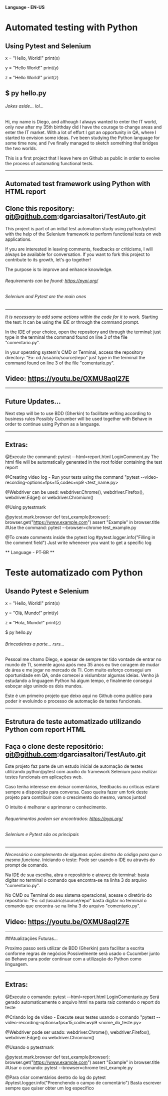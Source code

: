 **Language - EN-US**

# Automated testing with Python
## Using Pytest and Selenium

x = "Hello, World!"
print(x)

y = "Hello World!"
print(y)

z = "Hello World!"
print(z)

## $ py hello.py

###### Jokes aside... lol...

Hi, my name is Diego, and although I always wanted to enter the IT world, only now after my 35th birthday did I have the courage to change areas and enter the IT market.
With a lot of effort I got an opportunity in QA, where I started to envision some ideas. I've been studying the Python language for some time now, and I've finally managed to sketch something that bridges the two worlds.

This is a first project that I leave here on Github as public in order to evolve the process of automating functional tests.

-------------------------------------------------- -------------------------------------------------- -----------------

## Automated test framework using Python with HTML report

## Clone this repository: git@github.com:dgarciasaltori/TestAuto.git

This project is part of an initial test automation study using python/pytest with the help of the Selenium framework to perform functional tests on web applications.

If you are interested in leaving comments, feedbacks or criticisms, I will always be available for conversation.
If you want to fork this project to contribute to its growth, let's go together!

The purpose is to improve and enhance knowledge.

###### Requirements can be found: https://pypi.org/

###### Selenium and Pytest are the main ones

-------------------------------------------------- -------------------------------------------------- -----------------

*It is necessary to add some actions within the code for it to work.*
Starting the test:
It can be using the IDE or through the command prompt.

In the IDE of your choice, open the repository and through the terminal: just type in the terminal the command found on line 3 of the file "comentario.py".

In your operating system's CMD or Terminal, access the repository directory:
"Ex: cd /usuário/source/repo" just type in the terminal the command found on line 3 of the file "comentario.py".

## Video: https://youtu.be/OXMU8aqI27E

-------------------------------------------------- -------------------------------------------------- -----------------

## Future Updates...

Next step will be to use BDD (Gherkin) to facilitate writing according to business rules
Possibly Cucumber will be used together with Behave in order to continue using Python as a language.

-------------------------------------------------- -------------------------------------------------- -----------------
## Extras:

@Execute the command: pytest --html=report.html LoginComment.py
The html file will be automatically generated in the root folder containing the test report

@Creating video log -
Run your tests using the command "pytest --video-recording-options=fps=15,codec=vp9 <test_name.py>

@Webdriver can be used: webdriver.Chrome(), webdriver.Firefox(), webdriver.Edge() or webdriver.Chromium()

@Using pytestmark

@pytest.mark.browser
def test_example(browser):
     browser.get("https://www.example.com")
     assert "Example" in browser.title
#Use the command: pytest --browser=chrome test_example.py

@To create comments inside the pytest log
#pytest.logger.info("Filling in the comment field")
Just write whenever you want to get a specific log

** Language - PT-BR **

# Teste automatizado com Python
## Usando Pytest e Selenium

x = "Hello, World!"
print(x)

y = "Olá, Mundo!"
print(y)

z = "Hola, Mundo!"
print(z)

$ py hello.py

###### Brincadeiras a parte... rsrs...

Pessoal me chamo Diego, e apesar de sempre ter tido vontade de entrar no mundo de TI, somente agora após meu 35 anos eu tive coragem de mudar de área e me jogar no mercado de TI.
Com muito esforço consegui um oportunidade em QA, onde comecei a vislumbrar algumas ideias. Venho já estudando a linguagem Python há algum tempo, e finalmente consegui esboçar algo unindo os dois mundos.

Este é um primeiro projeto que deixo aqui no Github como publico para poder ir evoluindo o processo de automação de testes funcionais.

---------------------------------------------------------------------------------------------------------------------

## Estrutura de teste automatizado utilizando Python com report HTML

## Faça o clone deste repositório: git@github.com:dgarciasaltori/TestAuto.git

Este projeto faz parte de um estudo inicial de automação de testes utilizando python/pytest com auxilio do framework Selenium para realizar testes funcionais em aplicações web.

Caso tenha interesse em deixar comentários, feedbacks ou criticas estarei sempre a disposição para conversa.
Caso queira fazer um fork deste projeto para contribuir com o crescimento do mesmo, vamos juntos!

O intuito é melhorar e aprimorar o conhecimento.

###### Requerimentos podem ser encontrados: https://pypi.org/

###### Selenium e Pytest são os principais

---------------------------------------------------------------------------------------------------------------------

*Necessário o complemento de algumas ações dentro do código para que o mesmo funcione.*
Iniciando o teste:
Pode ser usando o IDE ou através do prompt de comando. 

Na IDE de sua escolha, abra o repositório e atravez do terminal: basta digitar no terminal o comando que encontra-se na linha 3 do arquivo "comentario.py".

No CMD ou Terminal do seu sistema operacional, acesse o diretório do repositório:
"Ex: cd /usuário/source/repo" basta digitar no terminal o comando que encontra-se na linha 3 do arquivo "comentario.py".

## Video: https://youtu.be/OXMU8aqI27E

---------------------------------------------------------------------------------------------------------------------

##Atualizações Futuras...

Proximo passo será utilizar de BDD (Gherkin) para facilitar a escrita conforme regras de negócios
Possivelmente será usado o Cucumber junto ao Behave para poder continuar com a utilização do Python como linguagem.

---------------------------------------------------------------------------------------------------------------------
## Extras:

@Execute o comando: pytest --html=report.html LoginComentario.py
Será gerado automaticamente o arquivo html na pasta raiz contendo o report do teste

@Criando log de video - 
Execute seus testes usando o comando "pytest --video-recording-options=fps=15,codec=vp9 <nome_do_teste.py>

@Webdriver pode ser usado: webdriver.Chrome(), webdriver.Firefox(), webdriver.Edge() ou webdriver.Chromium()

@Usando o pytestmark

@pytest.mark.browser
def test_example(browser):
    browser.get("https://www.example.com")
    assert "Example" in browser.title
#Usar o comando: pytest --browser=chrome test_example.py

@Para criar comentários dentro do log do pytest
#pytest.logger.info("Preenchendo o campo de comentário")
Basta escrever sempre que quiser obter um log especifico